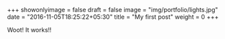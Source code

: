 +++
showonlyimage = false
draft = false
image = "img/portfolio/lights.jpg"
date = "2016-11-05T18:25:22+05:30"
title = "My first post"
weight = 0
+++

Woot! It works!!

